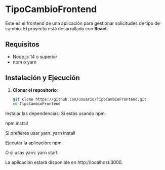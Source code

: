 # TipoCambioFrontend

Este es el frontend de una aplicación para gestionar solicitudes de tipo de cambio. El proyecto está desarrollado con **React**.

## Requisitos

- Node.js 14 o superior
- npm o yarn

## Instalación y Ejecución

1. **Clonar el repositorio**:
   ```bash
   git clone https://github.com/usuario/TipoCambioFrontend.git
   cd TipoCambioFrontend

Instalar las dependencias: Si estás usando npm:

npm install

Si prefieres usar yarn:
yarn install

Ejecutar la aplicación:
npm 

O si usas yarn:
yarn start

La aplicación estará disponible en http://localhost:3000.